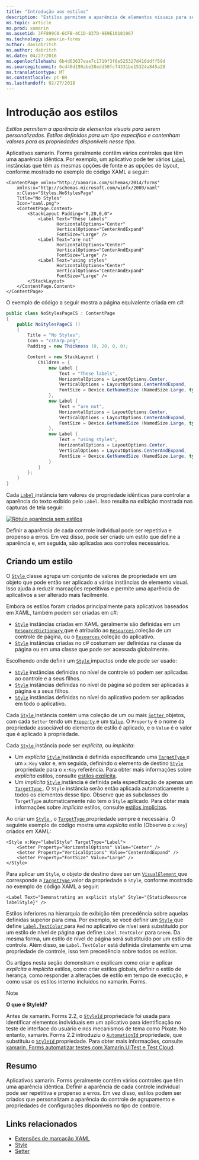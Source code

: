 ```yaml
---
title: "Introdução aos estilos"
description: "Estilos permitem a aparência de elementos visuais para serem personalizados. Estilos definidos para um tipo específico e contenham valores para as propriedades disponíveis nesse tipo."
ms.topic: article
ms.prod: xamarin
ms.assetid: 3FF899C0-6CFB-4C1D-837D-9E9E10181967
ms.technology: xamarin-forms
author: davidbritch
ms.author: dabritch
ms.date: 04/27/2016
ms.openlocfilehash: 6b4d63637eae7c1719f3f6e525327d416ddff59d
ms.sourcegitcommit: 6cd40d190abe38edd50fc74331be15324a845a28
ms.translationtype: MT
ms.contentlocale: pt-BR
ms.lasthandoff: 02/27/2018
---
```

# <a name="introduction-to-styles"></a>Introdução aos estilos

_Estilos permitem a aparência de elementos visuais para serem personalizados. Estilos definidos para um tipo específico e contenham valores para as propriedades disponíveis nesse tipo._

Aplicativos xamarin. Forms geralmente contêm vários controles que têm uma aparência idêntica. Por exemplo, um aplicativo pode ter vários [ `Label` ](https://developer.xamarin.com/api/type/Xamarin.Forms.Label/) instâncias que têm as mesmas opções de fonte e as opções de layout, conforme mostrado no exemplo de código XAML a seguir:

```xaml
<ContentPage xmlns="http://xamarin.com/schemas/2014/forms"
    xmlns:x="http://schemas.microsoft.com/winfx/2009/xaml"
    x:Class="Styles.NoStylesPage"
    Title="No Styles"
    Icon="xaml.png">
    <ContentPage.Content>
        <StackLayout Padding="0,20,0,0">
            <Label Text="These labels"
                   HorizontalOptions="Center"
                   VerticalOptions="CenterAndExpand"
                   FontSize="Large" />
            <Label Text="are not"
                   HorizontalOptions="Center"
                   VerticalOptions="CenterAndExpand"
                   FontSize="Large" />
            <Label Text="using styles"
                   HorizontalOptions="Center"
                   VerticalOptions="CenterAndExpand"
                   FontSize="Large" />
        </StackLayout>
    </ContentPage.Content>
</ContentPage>
```

O exemplo de código a seguir mostra a página equivalente criada em c#:

```csharp
public class NoStylesPageCS : ContentPage
{
    public NoStylesPageCS ()
    {
        Title = "No Styles";
        Icon = "csharp.png";
        Padding = new Thickness (0, 20, 0, 0);

        Content = new StackLayout {
            Children = {
                new Label {
                    Text = "These labels",
                    HorizontalOptions = LayoutOptions.Center,
                    VerticalOptions = LayoutOptions.CenterAndExpand,
                    FontSize = Device.GetNamedSize (NamedSize.Large, typeof(Label))
                },
                new Label {
                    Text = "are not",
                    HorizontalOptions = LayoutOptions.Center,
                    VerticalOptions = LayoutOptions.CenterAndExpand,
                    FontSize = Device.GetNamedSize (NamedSize.Large, typeof(Label))
                },
                new Label {
                    Text = "using styles",
                    HorizontalOptions = LayoutOptions.Center,
                    VerticalOptions = LayoutOptions.CenterAndExpand,
                    FontSize = Device.GetNamedSize (NamedSize.Large, typeof(Label))
                }
            }
        };
    }
}
```

Cada [ `Label` ](https://developer.xamarin.com/api/type/Xamarin.Forms.Label/) instância tem valores de propriedade idênticas para controlar a aparência do texto exibido pelo `Label`. Isso resulta na exibição mostrada nas capturas de tela seguir:

[![](introduction-images/no-styles.png "Rótulo aparência sem estilos")](introduction-images/no-styles-large.png "aparência sem estilos de rótulo")

Definir a aparência de cada controle individual pode ser repetitiva e propenso a erros. Em vez disso, pode ser criado um estilo que define a aparência e, em seguida, são aplicadas aos controles necessários.

## <a name="creating-a-style"></a>Criando um estilo

O [ `Style` ](https://developer.xamarin.com/api/type/Xamarin.Forms.Style/) classe agrupa um conjunto de valores de propriedade em um objeto que pode então ser aplicado a várias instâncias de elemento visual. Isso ajuda a reduzir marcações repetitivas e permite uma aparência de aplicativos a ser alterado mais facilmente.

Embora os estilos foram criados principalmente para aplicativos baseados em XAML, também podem ser criadas em c#:

- [`Style`](https://developer.xamarin.com/api/type/Xamarin.Forms.Style/) instâncias criadas em XAML geralmente são definidas em um [ `ResourceDictionary` ](https://developer.xamarin.com/api/type/Xamarin.Forms.ResourceDictionary/) que é atribuído ao [ `Resources` ](https://developer.xamarin.com/api/property/Xamarin.Forms.VisualElement.Resources/) coleção de um controle de página, ou o [ `Resources` ](https://developer.xamarin.com/api/property/Xamarin.Forms.Application.Resources/) coleção do aplicativo.
- [`Style`](https://developer.xamarin.com/api/type/Xamarin.Forms.Style/) instâncias criadas no c# costumam ser definidas na classe da página ou em uma classe que pode ser acessada globalmente.

Escolhendo onde definir um [ `Style` ](https://developer.xamarin.com/api/type/Xamarin.Forms.Style/) impactos onde ele pode ser usado:

- [`Style`](https://developer.xamarin.com/api/type/Xamarin.Forms.Style/) instâncias definidas no nível de controle só podem ser aplicadas ao controle e a seus filhos.
- [`Style`](https://developer.xamarin.com/api/type/Xamarin.Forms.Style/) instâncias definidas no nível de página só podem ser aplicadas à página e a seus filhos.
- [`Style`](https://developer.xamarin.com/api/type/Xamarin.Forms.Style/) instâncias definidas no nível do aplicativo podem ser aplicadas em todo o aplicativo.

Cada [ `Style` ](https://developer.xamarin.com/api/type/Xamarin.Forms.Style/) instância contém uma coleção de um ou mais [ `Setter` ](https://developer.xamarin.com/api/type/Xamarin.Forms.Setter/) objetos, com cada `Setter` tendo um [ `Property` ](https://developer.xamarin.com/api/property/Xamarin.Forms.Setter.Property/) e um [`Value`](https://developer.xamarin.com/api/property/Xamarin.Forms.Setter.Value/). O `Property` é o nome da propriedade associável do elemento de estilo é aplicado, e o `Value` é o valor que é aplicado à propriedade.

Cada [ `Style` ](https://developer.xamarin.com/api/type/Xamarin.Forms.Style/) instância pode ser *explícita*, ou *implícita*:

- Um *explícita* [ `Style` ](https://developer.xamarin.com/api/type/Xamarin.Forms.Style/) instância é definida especificando uma [ `TargetType` ](https://developer.xamarin.com/api/property/Xamarin.Forms.Style.TargetType/) e um `x:Key` valor e, em seguida, definindo o elemento de destino [ `Style` ](https://developer.xamarin.com/api/property/Xamarin.Forms.VisualElement.Style/) propriedade para o `x:Key` referência. Para obter mais informações sobre *explícita* estilos, consulte [estilos explícita](~/xamarin-forms/user-interface/styles/explicit.md).
- Um *implícita* [ `Style` ](https://developer.xamarin.com/api/type/Xamarin.Forms.Style/) instância é definida pela especificação de apenas um [ `TargetType` ](https://developer.xamarin.com/api/property/Xamarin.Forms.Style.TargetType/). O `Style` instância serão então aplicada automaticamente a todos os elementos desse tipo. Observe que as subclasses do `TargetType` automaticamente não tem o `Style` aplicado. Para obter mais informações sobre *implícita* estilos, consulte [estilos implícitos](~/xamarin-forms/user-interface/styles/implicit.md).

Ao criar um [ `Style` ](https://developer.xamarin.com/api/type/Xamarin.Forms.Style/), o [ `TargetType` ](https://developer.xamarin.com/api/property/Xamarin.Forms.Style.TargetType/) propriedade sempre é necessária. O seguinte exemplo de código mostra uma *explícita* estilo (Observe o `x:Key`) criados em XAML:

```xaml
<Style x:Key="labelStyle" TargetType="Label">
    <Setter Property="HorizontalOptions" Value="Center" />
    <Setter Property="VerticalOptions" Value="CenterAndExpand" />
    <Setter Property="FontSize" Value="Large" />
</Style>
```

Para aplicar um `Style`, o objeto de destino deve ser um [ `VisualElement` ](https://developer.xamarin.com/api/type/Xamarin.Forms.VisualElement/) que corresponde a [ `TargetType` ](https://developer.xamarin.com/api/property/Xamarin.Forms.Style.TargetType/) valor da propriedade a `Style`, conforme mostrado no exemplo de código XAML a seguir:

```xaml
<Label Text="Demonstrating an explicit style" Style="{StaticResource labelStyle}" />
```

Estilos inferiores na hierarquia de exibição têm precedência sobre aquelas definidas superior para cima. Por exemplo, se você definir um [ `Style` ](https://developer.xamarin.com/api/type/Xamarin.Forms.Style/) que define [ `Label.TextColor` ](https://developer.xamarin.com/api/property/Xamarin.Forms.Label.TextColor/) para `Red` no aplicativo de nível será substituído por um estilo de nível de página que define `Label.TextColor` para `Green`. Da mesma forma, um estilo de nível de página será substituído por um estilo de controle. Além disso, se `Label.TextColor` está definida diretamente em uma propriedade de controle, isso tem precedência sobre todos os estilos.

Os artigos nesta seção demonstram e explicam como criar e aplicar *explícita* e *implícita* estilos, como criar estilos globais, definir o estilo de herança, como responder a alterações de estilo em tempo de execução, e como usar os estilos interno incluídos no xamarin. Forms.

> [!NOTE]
> **O que é StyleId?**
>
> Antes de xamarin. Forms 2.2, o [ `StyleId` ](https://developer.xamarin.com/api/property/Xamarin.Forms.Element.StyleId/) propriedade foi usada para identificar elementos individuais em um aplicativo para identificação no teste de interface do usuário e nos mecanismos de tema como Pixate. No entanto, xamarin. Forms 2.2 introduziu o [ `AutomationId` ](https://developer.xamarin.com/api/property/Xamarin.Forms.Element.AutomationId/) propriedade, que substituiu o [ `StyleId` ](https://developer.xamarin.com/api/property/Xamarin.Forms.Element.StyleId/) propriedade. Para obter mais informações, consulte [xamarin. Forms automatizar testes com Xamarin.UITest e Test Cloud](~/xamarin-forms/deploy-test/uitest-and-test-cloud.md).

## <a name="summary"></a>Resumo

Aplicativos xamarin. Forms geralmente contêm vários controles que têm uma aparência idêntica. Definir a aparência de cada controle individual pode ser repetitiva e propenso a erros. Em vez disso, estilos podem ser criados que personalizam a aparência do controle de agrupamento e propriedades de configurações disponíveis no tipo de controle.


## <a name="related-links"></a>Links relacionados

- [Extensões de marcação XAML](~/xamarin-forms/xaml/xaml-basics/xaml-markup-extensions.md)
- [Style](https://developer.xamarin.com/api/type/Xamarin.Forms.Style/)
- [Setter](https://developer.xamarin.com/api/type/Xamarin.Forms.Setter/)
